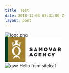 ```yaml
---
title: Test
date: 2018-12-03 05:33:00 Z
layout: post
---
```


![logo.png](/uploads/logo.png)  
![logo.png](assets/logo.png)  
![qwe](https://www.webhostwhat.com/wp-content/uploads/Host-Jekyll-Blog-514x300.jpg)
Hello from siteleaf